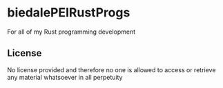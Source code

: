 # biedalePEIRustProgs
For all of my Rust programming development
## License
No license provided and therefore no one is allowed to access or retrieve any material whatsoever in all perpetuity
